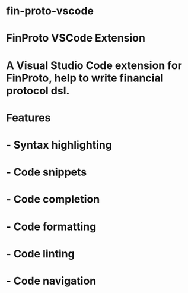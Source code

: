 # fin-proto-vscode
# FinProto VSCode Extension
# A Visual Studio Code extension for FinProto, help to write financial protocol dsl.
# Features
# - Syntax highlighting
# - Code snippets
# - Code completion
# - Code formatting
# - Code linting
# - Code navigation

